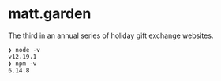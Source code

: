 # matt.garden

The third in an annual series of holiday gift exchange websites.

```
❯ node -v
v12.19.1
❯ npm -v
6.14.8
```
